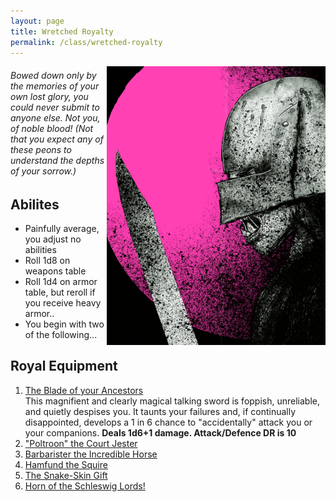 ```yaml
---
layout: page
title: Wretched Royalty
permalink: /class/wretched-royalty
---
```


<img align="right" width=350px src="/images/Fanged_Deserter.png">

###### Bowed down only by the memories of your own lost glory, you could never submit to anyone else. Not you, of noble blood! (Not that you expect any of these peons to understand the depths of your sorrow.)

## Abilites
- Painfully average, you adjust no abilities
- Roll 1d8 on weapons table
- Roll 1d4 on armor table, but reroll if you receive heavy armor..
- You begin with two of the following...

## Royal Equipment 
1. <ins>The Blade of your Ancestors</ins> <br>
This magnifient and clearly magical talking sword is foppish, unreliable, and quietly despises  you. It taunts your failures and, if continually disappointed, develops a 1 in 6 chance to "accidentally" attack you or your companions. **Deals 1d6+1 damage. Attack/Defence DR is 10**
2. <ins>"Poltroon" the Court Jester</ins>
3. <ins>Barbarister the Incredible Horse</ins>
4. <ins>Hamfund the Squire</ins>
5. <ins>The Snake-Skin Gift</ins>
6. <ins>Horn of the Schleswig Lords!</ins>
